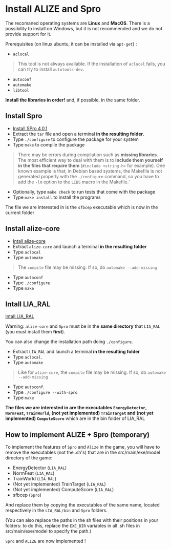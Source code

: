 # Install ALIZE and Spro

The recomaned operating systems are **Linux** and **MacOS**. There is a possibility to install on Windows, but it is not recommended and we do not provide support for it.

Prerequisites (on linux ubuntu, it can be installed via `apt-get`) :

- `aclocal`

> This tool is not always available. If the installation of `aclocal` fails, you can try to install `autotools-dev`.

- `autoconf`
- `automake`
- `libtool`

**Install the libraries in order!** and, if possible, in the same folder.

## Install Spro

- [Install SPro 4.0.1](http://www.irisa.fr/metiss/guig/spro/spro-4.0.1/spro-4.0.1.tar.gz)
- Extract the `tar` file and open a terminal **in the resulting folder**.
- Type `./configure` to configure the package for your system
- Type `make` to compile the package

> There may be errors during compilation such as **missing libraries**. The most efficient way to deal with them is to **include them yourself in the files that require them** (`#include <string.h>` for example). One known example is that, in Debian based systems, the Makefile is not generated properly with the `./configure` command, so you have to add the `-lm` option to the `LIBS` macro in the Makefile.`

- Optionally, type `make check` to run tests that come with the package
- Type `make install` to install the programs

The file we are interested in is the `sfbcep` executable which is now in the current folder

## Install alize-core

- [Intall alize-core](https://github.com/ALIZE-Speaker-Recognition/alize-core)
- Extract `alize-core` and launch a terminal **in the resulting folder**
- Type `aclocal`
- Type `automake`

> The `compile` file may be missing. If so, do `automake --add-missing`

- Type `autoconf`
- Type `./configure`
- Type `make`

## Intall LIA_RAL

[Intall LIA_RAL](https://github.com/ALIZE-Speaker-Recognition/LIA_RAL)

Warning: `alize-core` and `Spro` must be in the **same directory** that `LIA_RAL` (you must install them **first**).

You can also change the installation path doing `./configure`.

- Extract `LIA_RAL` and launch a terminal **in the resulting folder**
- Type `aclocal`.
- Type `automake`

> Like for `alize-core`, the `compile` file may be missing. If so, do `automake --add-missing`

- Type `autoconf`.
- Type `./configure --with-spro`
- Type `make`

**The files we are interested in are the executables `EnergyDetector`, `NormFeat`, `TrainWorld`, (not yet implemented) `TrainTarget` and (not yet implemented) `ComputeScore`** which are in the bin folder of LIA_RAL

## How to implement ALIZE + Spro (temporary)

To implement the features of `Spro` and `Alize` in the game, you will have to remove the executables (not the .sh's) that are in the src/main/exe/model directory of the game:

- EnergyDetector (`LIA_RAL`)
- NormFeat (`LIA_RAL`)
- TrainWorld (`LIA_RAL`)
- (Not yet implemented) TrainTarget (`LIA_RAL`)
- (Not yet implemented) ComputeScore (`LIA_RAL`)
- sfbcep (`Spro`)

And replace them by copying the executables of the same name, located respectively in the `LIA_RAL/bin` and `Spro` folders.

(You can also replace the paths in the sh files with their positions in your folders: to do this, replace the `EXE_DIR` variables in all .sh files in src/main/exe/model to specify the path.)

`Spro` and `ALIZE` are now implemented !
